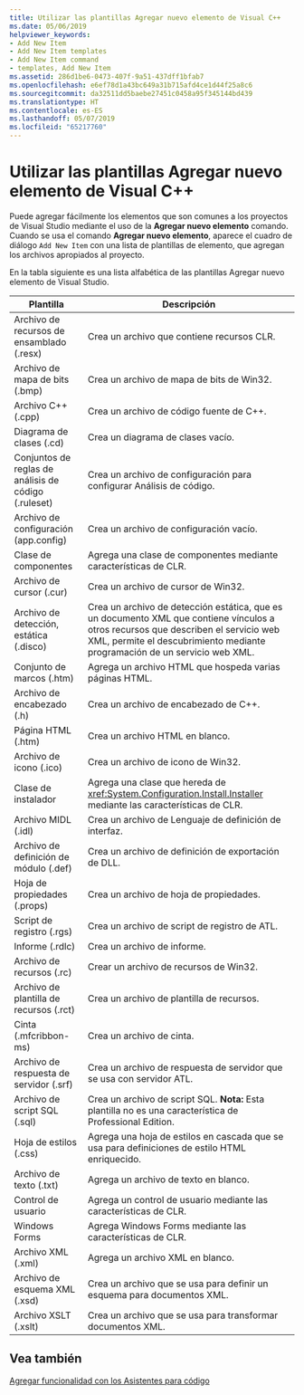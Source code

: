 ```yaml
---
title: Utilizar las plantillas Agregar nuevo elemento de Visual C++
ms.date: 05/06/2019
helpviewer_keywords:
- Add New Item
- Add New Item templates
- Add New Item command
- templates, Add New Item
ms.assetid: 286d1be6-0473-407f-9a51-437dff1bfab7
ms.openlocfilehash: e6ef78d1a43bc649a31b715afd4ce1d44f25a8c6
ms.sourcegitcommit: da32511dd5baebe27451c0458a95f345144bd439
ms.translationtype: HT
ms.contentlocale: es-ES
ms.lasthandoff: 05/07/2019
ms.locfileid: "65217760"
---
```

# <a name="using-visual-c-add-new-item-templates"></a>Utilizar las plantillas Agregar nuevo elemento de Visual C++

Puede agregar fácilmente los elementos que son comunes a los proyectos de Visual Studio mediante el uso de la **Agregar nuevo elemento** comando. Cuando se usa el comando **Agregar nuevo elemento**, aparece el cuadro de diálogo `Add New Item` con una lista de plantillas de elemento, que agregan los archivos apropiados al proyecto.

En la tabla siguiente es una lista alfabética de las plantillas Agregar nuevo elemento de Visual Studio.

|Plantilla|Descripción|
|--------------|-----------------|
|Archivo de recursos de ensamblado (.resx)|Crea un archivo que contiene recursos CLR.|
|Archivo de mapa de bits (.bmp)|Crea un archivo de mapa de bits de Win32.|
|Archivo C++ (.cpp)|Crea un archivo de código fuente de C++.|
|Diagrama de clases (.cd)|Crea un diagrama de clases vacío.|
|Conjuntos de reglas de análisis de código (.ruleset)|Crea un archivo de configuración para configurar Análisis de código.|
|Archivo de configuración (app.config)|Crea un archivo de configuración vacío.|
|Clase de componentes|Agrega una clase de componentes mediante características de CLR.|
|Archivo de cursor (.cur)|Crea un archivo de cursor de Win32.|
|Archivo de detección, estática (.disco)|Crea un archivo de detección estática, que es un documento XML que contiene vínculos a otros recursos que describen el servicio web XML, permite el descubrimiento mediante programación de un servicio web XML.|
|Conjunto de marcos (.htm)|Agrega un archivo HTML que hospeda varias páginas HTML.|
|Archivo de encabezado (.h)|Crea un archivo de encabezado de C++.|
|Página HTML (.htm)|Crea un archivo HTML en blanco.|
|Archivo de icono (.ico)|Crea un archivo de icono de Win32.|
|Clase de instalador|Agrega una clase que hereda de <xref:System.Configuration.Install.Installer> mediante las características de CLR.|
|Archivo MIDL (.idl)|Crea un archivo de Lenguaje de definición de interfaz.|
|Archivo de definición de módulo (.def)|Crea un archivo de definición de exportación de DLL.|
|Hoja de propiedades (.props)|Crea un archivo de hoja de propiedades.|
|Script de registro (.rgs)|Crea un archivo de script de registro de ATL.|
|Informe (.rdlc)|Crea un archivo de informe.|
|Archivo de recursos (.rc)|Crear un archivo de recursos de Win32.|
|Archivo de plantilla de recursos (.rct)|Crea un archivo de plantilla de recursos.|
|Cinta (.mfcribbon-ms)|Crea un archivo de cinta.|
|Archivo de respuesta de servidor (.srf)|Crea un archivo de respuesta de servidor que se usa con servidor ATL.|
|Archivo de script SQL (.sql)|Crea un archivo de script SQL. **Nota:**  Esta plantilla no es una característica de Professional Edition.|
|Hoja de estilos (.css)|Agrega una hoja de estilos en cascada que se usa para definiciones de estilo HTML enriquecido.|
|Archivo de texto (.txt)|Agrega un archivo de texto en blanco.|
|Control de usuario|Agrega un control de usuario mediante las características de CLR.|
|Windows Forms|Agrega Windows Forms mediante las características de CLR.|
|Archivo XML (.xml)|Agrega un archivo XML en blanco.|
|Archivo de esquema XML (.xsd)|Crea un archivo que se usa para definir un esquema para documentos XML.|
|Archivo XSLT (.xslt)|Crea un archivo que se usa para transformar documentos XML.|

## <a name="see-also"></a>Vea también

[Agregar funcionalidad con los Asistentes para código](../../ide/adding-functionality-with-code-wizards-cpp.md)
